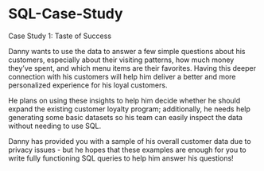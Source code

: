# SQL-Case-Study

Case Study 1: Taste of Success

Danny wants to use the data to answer a few simple questions about his customers, especially about their visiting patterns, how much money they’ve spent, and which menu items are their favorites. Having this deeper connection with his customers will help him deliver a better and more personalized experience for his loyal customers.

He plans on using these insights to help him decide whether he should expand the existing customer loyalty program; additionally, he needs help generating some basic datasets so his team can easily inspect the data without needing to use SQL.

Danny has provided you with a sample of his overall customer data due to privacy issues - but he hopes that these examples are enough for you to write fully functioning SQL queries to help him answer his questions!



